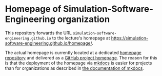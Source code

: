 # Homepage of Simulation-Software-Engineering organization

This repository forwards the URL `simulation-software-engineering.github.io`
to the lecture's homepage at <https://simulation-software-engineering.github.io/homepage/>.

The actual homepage is currently located at a dedicated [homepage repository](https://github.com/Simulation-Software-Engineering/homepage)
and delivered as a [GitHub project homepage](https://pages.github.com/). The
reason for this is that the deployment of the homepage via [mkdocs](https://www.mkdocs.org)
is easier for projects than for organizations as described in
[the documentation of mkdocs](https://www.mkdocs.org/user-guide/deploying-your-docs/#organization-and-user-pages).
